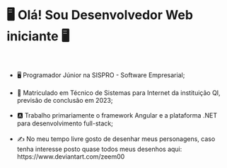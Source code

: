 <h1 class="title">🖥️ Olá! Sou Desenvolvedor Web iniciante 🖥️</h1>
<br>
<div class="content">
  <ul>
    <li>🖥️ Programador Júnior na SISPRO - Software Empresarial;</li>
    <br>
    <li>📓  Matriculado em Técnico de Sistemas para Internet da instituição QI, previsão de conclusão em 2023;</li>
    <br>
    <li>🅰️ Trabalho primariamente o framework Angular e a plataforma .NET para desenvolvimento full-stack;</li>
    <br>
    <li>✍️  No meu tempo livre gosto de desenhar meus personagens, caso tenha interesse posto quase todos meus desenhos aqui: https://www.deviantart.com/zeem00</li>
  </ul>
  <br>
